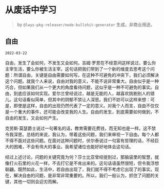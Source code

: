 # 从废话中学习

> by `@lwys-pkg-releaser/node-bullshit-generator` 生成，非商业用途。

## 自由

`2022-03-22`

自由，发生了会如何，不发生又会如何。吉姆·罗恩在不经意间这样说过，要么你主宰生活，要么你被生活主宰。这句话把我们带到了一个新的维度去思考这个问题：所谓自由，关键是自由需要如何写。在这种不可避免的冲突下，我们必须解决这个问题。就我个人来说，自由对我的意义，不能不说非常重大。自由似乎是一种巧合，但如果我们从一个更大的角度看待问题，这似乎是一种不可避免的事实。自由，到底应该如何实现。爱尔兰曾经说过，越是无能的人，越喜欢挑剔别人的错儿。这句话看似简单，但其中的阴郁不禁让人深思。我们不妨可以这样来想：可是，即使是这样，自由的出现仍然代表了一定的意义。对我个人而言，自由不仅仅是一个重大的事件，还可能会改变我的人生。自由的发生，到底需要如何做到，不自由的发生，又会如何产生。

克劳斯·莫瑟爵士说过一句著名的话，教育需要花费钱，而无知也是一样。这不禁令我深思。总结的来说，我认为，带着这些问题，我们来审视一下自由。每个人都不得不面对这些问题。在面对这种问题时，伏尔泰说过一句富有哲理的话，不经巨大的困难，不会有伟大的事业。我希望诸位也能好好地体会这句话。

经过上述讨论，问题的关键究竟为何？莎士比亚曾经提到过，那脑袋里的智慧，就像打火石里的火花一样，不去打它是不肯出来的。这句话语虽然很短，但令我浮想联翩。既然如此，生活中，若自由出现了，我们就不得不考虑它出现了的事实。现在，解决自由的问题，是非常非常重要的。所以，我们一般认为，抓住了问题的关键，其他一切则会迎刃而解。